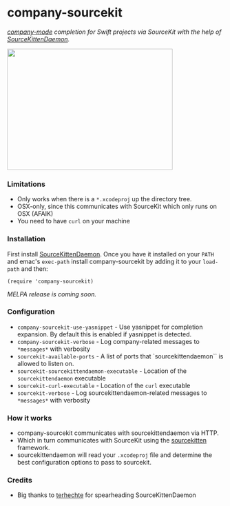 # company-sourcekit

_[company-mode][company] completion for Swift projects via SourceKit with the help of [SourceKittenDaemon][sourcekittendaemon]._

<img src="https://raw.githubusercontent.com/nathankot/company-sourcekit/master/screen.gif" width="384" height="281" />

### Limitations

* Only works when there is a `*.xcodeproj` up the directory tree.
* OSX-only, since this communicates with SourceKit which only runs on OSX (AFAIK)
* You need to have `curl` on your machine

### Installation

First install [SourceKittenDaemon][sourcekittendaemon]. Once you have it
installed on your `PATH` and emac's `exec-path` install company-sourcekit by
adding it to your `load-path` and then:

```elisp
(require 'company-sourcekit)
```

_MELPA release is coming soon._

### Configuration

* `company-sourcekit-use-yasnippet` - Use yasnippet for completion expansion. By default this is enabled if yasnippet is detected.
* `company-sourcekit-verbose` - Log company-related messages to `*messages*` with verbosity
* `sourcekit-available-ports` - A list of ports that `sourcekittendaemon`` is allowed to listen on.
* `sourcekit-sourcekittendaemon-executable` - Location of the `sourcekittendaemon` executable
* `sourcekit-curl-executable` - Location of the `curl` executable
* `sourcekit-verbose` - Log sourcekittendaemon-related messages to `*messages*` with verbosity

### How it works

* company-sourcekit communicates with sourcekittendaemon via HTTP.
* Which in turn communicates with SourceKit using the [sourcekitten][sourcekitten] framework.
* sourcekittendaemon will read your `.xcodeproj` file and determine the best configuration options to pass to sourcekit.

### Credits

* Big thanks to [terhechte][terhechte] for spearheading SourceKittenDaemon

[terhechte]: https://github.com/terhechte
[company]: https://github.com/company-mode/company-mode
[sourcekittendaemon]: https://github.com/terhechte/SourceKittenDaemon
[sourcekitten]: https://github.com/jpsim/SourceKitten
